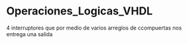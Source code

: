 # Operaciones_Logicas_VHDL
4 interruptores que por medio de varios arreglos de ccompuertas nos entrega una salida
